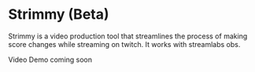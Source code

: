 # Strimmy (Beta)
Strimmy is a video production tool that streamlines the process of making score changes while streaming on twitch. It works with streamlabs obs.

Video Demo coming soon
